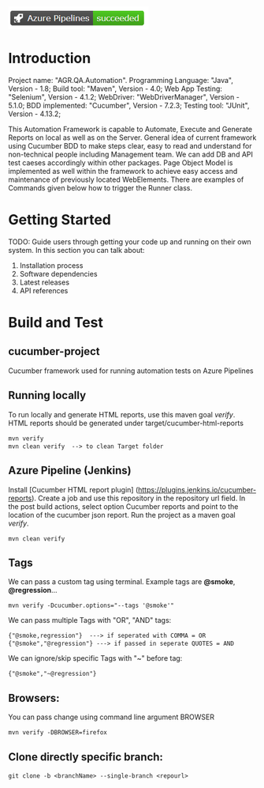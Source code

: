 ![img.png](img.png)
# Introduction
Project name:           "AGR.QA.Automation".
Programming Language:   "Java",             Version - 1.8;
Build tool:             "Maven",            Version - 4.0;
Web App Testing:        "Selenium",         Version - 4.1.2;
WebDriver:              "WebDriverManager", Version - 5.1.0;
BDD implemented:        "Cucumber",         Version - 7.2.3;
Testing tool:           "JUnit",            Version - 4.13.2;


This Automation Framework is capable to Automate, Execute and Generate Reports on local as well as on the Server.
General idea of current framework using Cucumber BDD to make steps clear, easy to read and understand for non-technical
people including Management team. We can add DB and API test caeses accordingly within other packages.
Page Object Model is implemented as well within the framework to achieve easy access and maintenance of previously located WebElements.
There are examples of Commands given below how to trigger the Runner class.

# Getting Started
TODO: Guide users through getting your code up and running on their own system. In this section you can talk about:
1.	Installation process
2.	Software dependencies
3.	Latest releases
4.	API references

# Build and Test
## cucumber-project
Cucumber framework used for running automation tests on Azure Pipelines

## Running locally
To run locally and generate HTML reports, use this maven goal *verify*. HTML reports should be generated under
target/cucumber-html-reports
```
mvn verify
mvn clean verify  --> to clean Target folder 
```

## Azure Pipeline (Jenkins)
Install [Cucumber HTML report plugin] (https://plugins.jenkins.io/cucumber-reports). Create a job and use this
repository in the repository url field. In the post build actions, select option Cucumber reports and point to the
location of the cucumber json report. Run the project as a maven goal *verify*.
```
mvn clean verify
```

## Tags
We can pass a custom tag using terminal. Example tags are **@smoke**, **@regression**...
```
mvn verify -Dcucumber.options="--tags '@smoke'"
```

We can pass multiple Tags with "OR", "AND" tags:
```
{"@smoke,regression"}  ---> if seperated with COMMA = OR
{"@smoke","@regression"} ---> if passed in seperate QUOTES = AND 
```

We can ignore/skip specific Tags with "~" before tag:
```
{"@smoke","~@regression"}
```

## Browsers:
You can pass change using command line argument BROWSER
```
mvn verify -DBROWSER=firefox
```

## Clone directly specific branch:
```
git clone -b <branchName> --single-branch <repourl>
```
